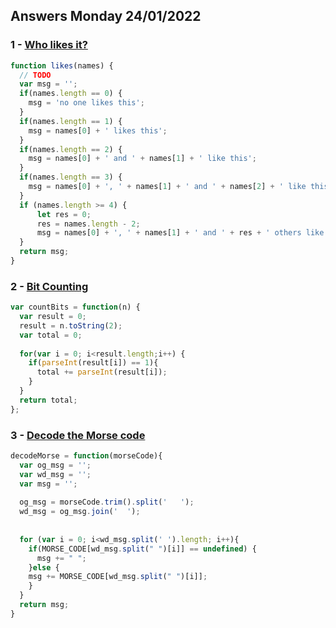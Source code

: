 ## Answers Monday 24/01/2022
### 1 - [Who likes it?](https://www.codewars.com/kata/5266876b8f4bf2da9b000362)
```js
function likes(names) {
  // TODO
  var msg = '';
  if(names.length == 0) {
    msg = 'no one likes this';
  }
  if(names.length == 1) {
    msg = names[0] + ' likes this';
  }
  if(names.length == 2) {
    msg = names[0] + ' and ' + names[1] + ' like this';
  }
  if(names.length == 3) {
    msg = names[0] + ', ' + names[1] + ' and ' + names[2] + ' like this';
  }
  if (names.length >= 4) {
      let res = 0;
      res = names.length - 2;
      msg = names[0] + ', ' + names[1] + ' and ' + res + ' others like this';
  }
  return msg;
}
```

### 2 - [Bit Counting](https://www.codewars.com/kata/526571aae218b8ee490006f4)
```js
var countBits = function(n) {
  var result = 0;
  result = n.toString(2);
  var total = 0;
  
  for(var i = 0; i<result.length;i++) {
    if(parseInt(result[i]) == 1){
      total += parseInt(result[i]);
    }  
  }
  return total;
};
```

### 3 - [Decode the Morse code ](https://www.codewars.com/kata/54b724efac3d5402db00065e)
```js
decodeMorse = function(morseCode){
  var og_msg = '';
  var wd_msg = '';
  var msg = '';
  
  og_msg = morseCode.trim().split('   ');
  wd_msg = og_msg.join('  ');
  
  
  for (var i = 0; i<wd_msg.split(' ').length; i++){
    if(MORSE_CODE[wd_msg.split(" ")[i]] == undefined) {
      msg += " ";
    }else {      
    msg += MORSE_CODE[wd_msg.split(" ")[i]];
    }
  }
  return msg;
}
```